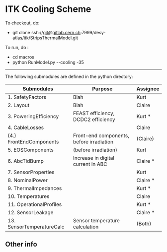 ITK Cooling Scheme
========================

To checkout, do:

 - git clone ssh://git@gitlab.cern.ch:7999/desy-atlas/itk/StripsThermalModel.git

To run, do :

 - cd macros
 - python RunModel.py --cooling -35


--------
The following submodules are defined in the python directory:

Submodules                                                        | Purpose                      | Assignee
------------------------------------------------------------------| ---------------------------- | ---------------------------------------
1. SafetyFactors             | Blah                                     | Kurt
2. Layout                    | Blah                                     | Claire
3. PoweringEfficiency        | FEAST efficiency, DCDC2 efficiency       | Kurt *
4. CableLosses               |                                          | Claire
(4.) FrontEndComponents      | Front-end components, before irradiation | (Claire)
5. EOSComponents             | (before irradiation)                     | Kurt
6. AbcTidBump                | Increase in digital current in ABC       | Claire *
7. SensorProperties          |                                          | Kurt
8. NominalPower              |                                          | Claire *
9. ThermalImpedances         |                                          | Kurt *
10. Temperatures             |                                          | Claire
11. OperationalProfiles      |                                          | Kurt *
12. SensorLeakage            |                                          | Claire *
13. SensorTemperatureCalc    | Sensor temperature calculation           | (Both)

Other info
-----

